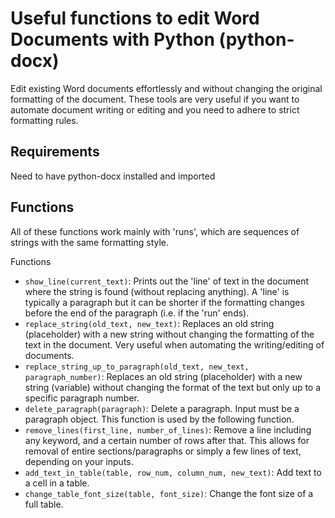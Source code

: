 # Useful functions to edit Word Documents with Python (python-docx)

Edit existing Word documents effortlessly and without changing the original formatting of the document. These tools are very useful if you want to automate document writing or editing and you need to adhere to strict formatting rules.

## Requirements

Need to have python-docx installed and imported

## Functions

All of these functions work mainly with 'runs', which are sequences of strings with the same formatting style.

Functions
- `show_line(current_text)`: Prints out the 'line' of text in the document where the string is found (without replacing anything). A 'line' is typically a paragraph but it can be shorter if the formatting changes before the end of the paragraph (i.e. if the 'run' ends).
- `replace_string(old_text, new_text)`: Replaces an old string (placeholder) with a new string without changing the formatting of the text in the document. Very useful when automating the writing/editing of documents.
- `replace_string_up_to_paragraph(old_text, new_text, paragraph_number)`: Replaces an old string (placeholder) with a new string (variable) without changing the format of the text
    but only up to a specific paragraph number.
- `delete_paragraph(paragraph)`: Delete a paragraph. Input must be a paragraph object. This function is used by the following function.
- `remove_lines(first_line, number_of_lines)`: Remove a line including any keyword, and a certain number of rows after that. This allows for removal of entire sections/paragraphs or simply a few lines of text, depending on your inputs.
- `add_text_in_table(table, row_num, column_num, new_text)`: Add text to a cell in a table.
- `change_table_font_size(table, font_size)`: Change the font size of a full table.

